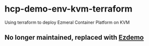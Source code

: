 # hcp-demo-env-kvm-terraform
Using terraform to deploy Ezmeral Container Platform on KVM

## No longer maintained, replaced with [Ezdemo](https://github.com/HewlettPackard/ezdemo)
